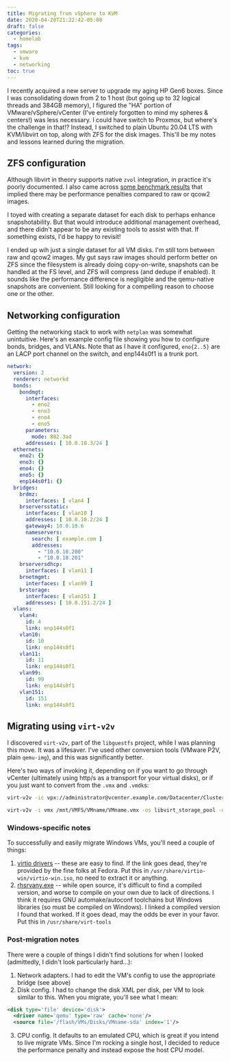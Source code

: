 ```yaml
---
title: Migrating from vSphere to KVM
date: 2020-04-20T21:22:42-05:00
draft: false
categories:
  - homelab
tags:
  - vmware
  - kvm
  - networking
toc: true
---
```


I recently acquired a new server to upgrade my aging HP Gen6 boxes. Since I was consolidating down from 2 to 1 host (but going up to 32 logical threads and 384GB memory), I figured the "HA" portion of VMware/vSphere/vCenter (I've entirely forgotten to mind my spheres & centers!) was less necessary. I could have switch to Proxmox, but where's the challenge in that!? Instead, I switched to plain Ubuntu 20.04 LTS with KVM/libvirt on top, along with ZFS for the disk images. This'll be my notes and lessons learned during the migration.

## ZFS configuration

Although libvirt in theory supports native `zvol` integration, in practice it's poorly documented. I also came across [some benchmark results](https://old.reddit.com/r/zfs/comments/86khhr/benchmarking_raw_image_vs_qcow2_vs_zvol_with_kvm/) that implied there may be performance penalties compared to raw or qcow2 images.

I toyed with creating a separate dataset for each disk to perhaps enhance snapshotability. But that would introduce additional management overhead, and there didn't appear to be any existing tools to assist with that. If something exists, I'd be happy to revisit!

I ended up wih just a single dataset for all VM disks. I'm still torn between raw and qcow2 images. My gut says raw images should perform better on ZFS since the filesystem is already doing copy-on-write, snapshots can be handled at the FS level, and ZFS will compress (and dedupe if enabled). It sounds like the performance difference is negligible and the qemu-native snapshots are convenient. Still looking for a compelling reason to choose one or the other.

## Networking configuration

Getting the networking stack to work with `netplan` was somewhat unintuitive. Here's an example config file showing you how to configure bonds, bridges, and VLANs. Note that as I have it configured, `eno{2..5}` are an LACP port channel on the switch, and enp144s0f1 is a trunk port.

```yaml
network:
  version: 2
  renderer: networkd
  bonds:
    bondmgt:
      interfaces:
        - eno2
        - eno3
        - eno4
        - eno5
      parameters:
        mode: 802.3ad
      addresses: [ 10.0.10.3/24 ]
  ethernets:
    eno2: {}
    eno3: {}
    eno4: {}
    eno5: {}
    enp144s0f1: {}
  bridges:
    brdmz:
      interfaces: [ vlan4 ]
    brserversstatic:
      interfaces: [ vlan10 ]
      addresses: [ 10.0.10.2/24 ]
      gateway4: 10.0.10.6
      nameservers:
        search: [ example.com ]
        addresses:
          - "10.0.10.200"
          - "10.0.10.201"
    brserversdhcp:
      interfaces: [ vlan11 ]
    brnetmgmt:
      interfaces: [ vlan99 ]
    brstorage:
      interfaces: [ vlan151 ]
      addresses: [ 10.0.151.2/24 ]
  vlans:
    vlan4:
      id: 4
      link: enp144s0f1
    vlan10:
      id: 10
      link: enp144s0f1
    vlan11:
      id: 11
      link: enp144s0f1
    vlan99:
      id: 99
      link: enp144s0f1
    vlan151:
      id: 151
      link: enp144s0f1
```

## Migrating using `virt-v2v`

I discovered `virt-v2v`, part of the `libguestfs` project, while I was planning this move. It was a lifesaver. I've used other conversion tools (VMware P2V, plain `qemu-img`), and this was significantly better.

Here's two ways of invoking it, depending on if you want to go through vCenter (ultimately using http/s as a transport for your virtual disks), or if you just want to convert from the `.vmx` and `.vmdk`s:

```bash
virt-v2v -ic vpx://administrator@vcenter.example.com/Datacenter/Cluster/host.example.com?no_verify=1 VMName -os libvirt_storage_pool -ip /tmp/pass
```

```bash
virt-v2v -i vmx /mnt/VMFS/VMname/VMname.vmx -os libvirt_storage_pool -of raw # or qcow2, see above...
```

### Windows-specific notes

To successfully and easily migrate Windows VMs, you'll need a couple of things:

1. [virtio drivers](https://fedorapeople.org/groups/virt/virtio-win/direct-downloads/stable-virtio/virtio-win.iso) -- these are easy to find. If the link goes dead, they're provided by the fine folks at Fedora. Put this in `/usr/share/virtio-win/virtio-win.iso`, no need to extract it or anything.
2. [rhsrvany.exe](https://github.com/archerslaw/chpwdservice/raw/master/rhsrvany.exe) -- while open source, it's difficult to find a compiled version, and worse to compile on your own due to lack of directions. I think it requires GNU automake/autoconf toolchains but Windows libraries (so must be compiled on Windows). I linked a compiled version I found that worked. If it goes dead, may the odds be ever in your favor. Put this in `/usr/share/virt-tools`

### Post-migration notes

There were a couple of things I didn't find solutions for when I looked (admittedly, I didn't look particularly hard...):

1. Network adapters. I had to edit the VM's config to use the appropriate bridge (see above)
2. Disk config. I had to change the disk XML per disk, per VM to look similar to this. When you migrate, you'll see what I mean:
```xml
<disk type='file' device='disk'>
  <driver name='qemu' type='raw' cache='none'/>
  <source file='/flash/VMs/Disks/VMname-sda' index='1'/>
```
3. CPU config. It defaults to an emulated CPU, which is great if you intend to live migrate VMs. Since I'm rocking a single host, I decided to reduce the performance penalty and instead expose the host CPU model.
